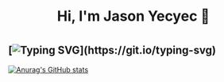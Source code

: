 
  <h1 align="center"> Hi, I'm Jason Yecyec 👋<h1/>

[![Typing SVG](https://readme-typing-svg.herokuapp.com?color=1A8FF7&center=true&lines=Aspiring+to+be+a+Full-stack+developer;Nice+to+meet+you+...)](https://git.io/typing-svg)  
 ---
[![Anurag's GitHub stats](https://github-readme-stats.vercel.app/api?username=Jasonyecyec&show_icons=true)](https://github.com/Jasonyecyec/github-readme-stats)
          
